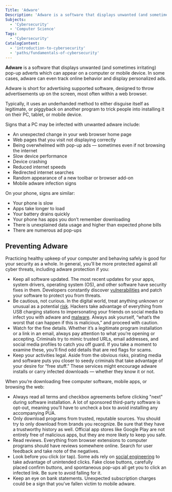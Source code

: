 ```yaml
---
Title: 'Adware'
Description: 'Adware is a software that displays unwanted (and sometimes irritating) pop-up adverts which can appear on a computer or mobile device.'
Subjects:
  - 'Cybersecurity'
  - 'Computer Science'
Tags:
  - 'Cybersecurity'
CatalogContent:
  - 'introduction-to-cybersecurity'
  - 'paths/fundamentals-of-cybersecurity'
---
```


**Adware** is a software that displays unwanted (and sometimes irritating) pop-up adverts which can appear on a computer or mobile device. In some cases, adware can even track online behavior and display personalized ads.

Adware is short for advertising supported software, designed to throw advertisements up on the screen, most often within a web browser.

Typically, it uses an underhanded method to either disguise itself as legitimate, or piggyback on another program to trick people into installing it on their PC, tablet, or mobile device.

Signs that a PC may be infected with unwanted adware include:

- An unexpected change in your web browser home page
- Web pages that you visit not displaying correctly
- Being overwhelmed with pop-up ads — sometimes even if not browsing the internet
- Slow device performance
- Device crashing
- Reduced internet speeds
- Redirected internet searches
- Random appearance of a new toolbar or browser add-on
- Mobile adware infection signs

On your phone, signs are similar:
- Your phone is slow
- Apps take longer to load
- Your battery drains quickly
- Your phone has apps you don’t remember downloading
- There is unexplained data usage and higher than expected phone bills
- There are numerous ad pop-ups

## Preventing Adware

Practicing healthy upkeep of your computer and behaving safely is good for your security as a whole. In general, you’ll be more protected against all cyber threats, including adware protection if you:

- Keep all software updated. The most recent updates for your apps, system drivers, operating system (OS), and other software have security fixes in them. Developers constantly discover [vulnerabilities](https://www.codecademy.com/resources/docs/cybersecurity/vulnerability) and patch your software to protect you from threats.
- Be cautious, not curious. In the digital world, treat anything unknown or unusual as a potential [risk](https://www.codecademy.com/resources/docs/cybersecurity/risk). Hackers take advantage of everything from USB charging stations to impersonating your friends on social media to infect you with adware and [malware](https://www.codecademy.com/resources/docs/cybersecurity/malware). Always ask yourself, “what’s the worst that can happen if this is malicious,” and proceed with caution.
- Watch for the fine details. Whether it’s a legitimate program installation or a link in an email, always pay attention to what you’re opening or accepting. Criminals try to mimic trusted URLs, email addresses, and social media profiles to catch you off guard. If you take a moment to examine these, you’ll find odd details that are red flags for scams.
- Keep your activities legal. Aside from the obvious risks, pirating media and software puts you closer to seedy criminals that take advantage of your desire for “free stuff.” These services might encourage adware installs or carry infected downloads — whether they know it or not.

When you’re downloading free computer software, mobile apps, or browsing the web:

- Always read all terms and checkbox agreements before clicking "next" during software installation. A lot of sponsored third-party software is opt-out, meaning you’ll have to uncheck a box to avoid installing any accompanying PUA.
- Only download programs from trusted, reputable sources. You should try to only download from brands you recognize. Be sure that they have a trustworthy history as well. Official app stores like Google Play are not entirely free of malicious apps, but they are more likely to keep you safe.
- Read reviews. Everything from browser extensions to computer programs should have reviews somewhere online. Search for user feedback and take note of the negatives.
- Look before you click (or tap). Some ads rely on [social engineering](https://www.codecademy.com/resources/docs/cybersecurity/social-engineering) to take advantage of unintended clicks. Fake close buttons, carefully placed confirm buttons, and spontaneous pop-ups all get you to click an infected link. Be sure to avoid falling for it.
- Keep an eye on bank statements. Unexpected subscription charges could be a sign that you’ve fallen victim to mobile adware.


